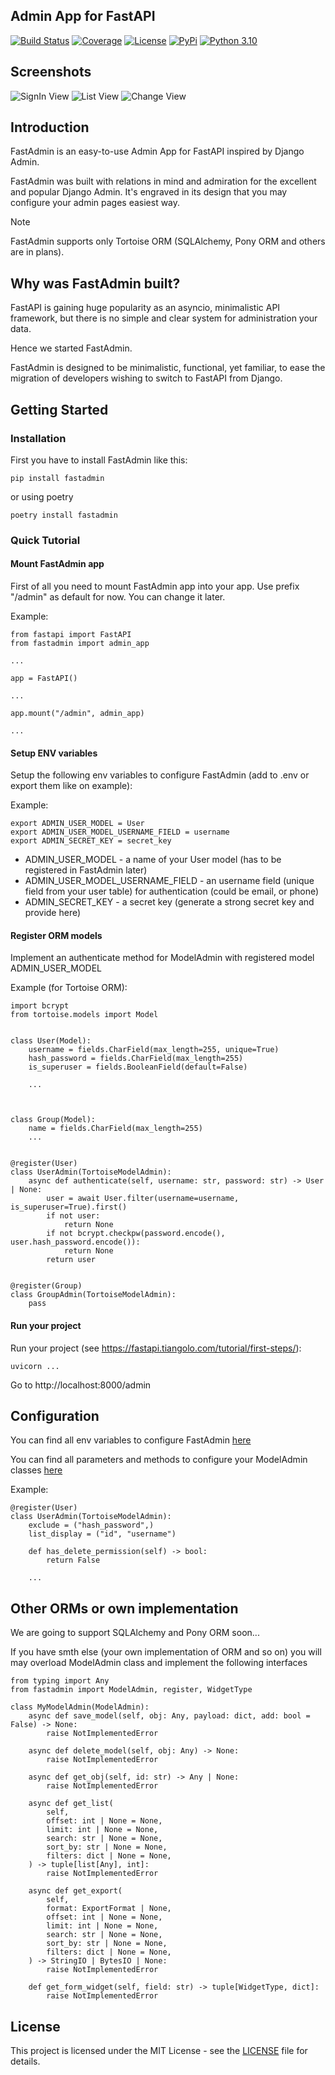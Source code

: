 ## Admin App for FastAPI

[![Build Status](https://github.com/vsdudakov/fastadmin/workflows/CI/badge.svg?branch=main)](https://github.com/vsdudakov/fastadmin/workflows/CI/badge.svg?branch=main)
[![Coverage](https://badgen.net/codecov/c/github/vsdudakov/fastadmin)](https://app.codecov.io/gh/vsdudakov/fastadmin)
[![License](https://img.shields.io/github/license/vsdudakov/fastadmin)](https://github.com/vsdudakov/fastadmin/blob/master/LICENSE)
[![PyPi](https://badgen.net/pypi/v/fastadmin)](https://pypi.org/project/fastadmin/)
[![Python 3.10](https://img.shields.io/badge/python-3.10-blue.svg)](https://www.python.org/downloads/release/python-3100/)

## Screenshots

![SignIn View](https://raw.githubusercontent.com/vsdudakov/fastadmin/main/docs/images/signin.png)
![List View](https://raw.githubusercontent.com/vsdudakov/fastadmin/main/docs/images/list.png)
![Change View](https://raw.githubusercontent.com/vsdudakov/fastadmin/main/docs/images/change.png)

## Introduction

FastAdmin is an easy-to-use Admin App for FastAPI inspired by Django Admin.

FastAdmin was built with relations in mind and admiration for the excellent and popular Django Admin. It's engraved in its design that you may configure your admin pages easiest way.

Note

FastAdmin supports only Tortoise ORM (SQLAlchemy, Pony ORM and others are in plans).

## Why was FastAdmin built?

FastAPI is gaining huge popularity as an asyncio, minimalistic API framework, but there is no simple and clear system for administration your data.

Hence we started FastAdmin.

FastAdmin is designed to be minimalistic, functional, yet familiar, to ease the migration of developers wishing to switch to FastAPI from Django.

## Getting Started

### Installation

First you have to install FastAdmin like this:

```
pip install fastadmin
```

or using poetry

```
poetry install fastadmin
```

### Quick Tutorial

#### Mount FastAdmin app

First of all you need to mount FastAdmin app into your app.
Use prefix "/admin" as default for now. You can change it later.

Example:

```
from fastapi import FastAPI
from fastadmin import admin_app

...

app = FastAPI()

...

app.mount("/admin", admin_app)

...
```

#### Setup ENV variables

Setup the following env variables to configure FastAdmin (add to .env or export them like on example):

Example:

```
export ADMIN_USER_MODEL = User
export ADMIN_USER_MODEL_USERNAME_FIELD = username
export ADMIN_SECRET_KEY = secret_key
```

- ADMIN_USER_MODEL - a name of your User model (has to be registered in FastAdmin later)
- ADMIN_USER_MODEL_USERNAME_FIELD - an username field (unique field from your user table) for authentication (could be email, or phone)
- ADMIN_SECRET_KEY - a secret key (generate a strong secret key and provide here)

#### Register ORM models

Implement an authenticate method for ModelAdmin with registered model ADMIN_USER_MODEL

Example (for Tortoise ORM):

```
import bcrypt
from tortoise.models import Model


class User(Model):
    username = fields.CharField(max_length=255, unique=True)
    hash_password = fields.CharField(max_length=255)
    is_superuser = fields.BooleanField(default=False)

    ...



class Group(Model):
    name = fields.CharField(max_length=255)
    ...


@register(User)
class UserAdmin(TortoiseModelAdmin):
    async def authenticate(self, username: str, password: str) -> User | None:
        user = await User.filter(username=username, is_superuser=True).first()
        if not user:
            return None
        if not bcrypt.checkpw(password.encode(), user.hash_password.encode()):
            return None
        return user


@register(Group)
class GroupAdmin(TortoiseModelAdmin):
    pass
```

#### Run your project

Run your project (see https://fastapi.tiangolo.com/tutorial/first-steps/):

```
uvicorn ...
```

Go to http://localhost:8000/admin

## Configuration

You can find all env variables to configure FastAdmin [here](https://github.com/vsdudakov/fastadmin/blob/main/fastadmin/settings.py)

You can find all parameters and methods to configure your ModelAdmin classes [here](https://github.com/vsdudakov/fastadmin/blob/main/fastadmin/models/base.py)

Example:

```
@register(User)
class UserAdmin(TortoiseModelAdmin):
    exclude = ("hash_password",)
    list_display = ("id", "username")

    def has_delete_permission(self) -> bool:
        return False

    ...
```

## Other ORMs or own implementation

We are going to support SQLAlchemy and Pony ORM soon...

If you have smth else (your own implementation of ORM and so on) you will may overload ModelAdmin class and implement the following interfaces

```
from typing import Any
from fastadmin import ModelAdmin, register, WidgetType

class MyModelAdmin(ModelAdmin):
    async def save_model(self, obj: Any, payload: dict, add: bool = False) -> None:
        raise NotImplementedError

    async def delete_model(self, obj: Any) -> None:
        raise NotImplementedError

    async def get_obj(self, id: str) -> Any | None:
        raise NotImplementedError

    async def get_list(
        self,
        offset: int | None = None,
        limit: int | None = None,
        search: str | None = None,
        sort_by: str | None = None,
        filters: dict | None = None,
    ) -> tuple[list[Any], int]:
        raise NotImplementedError

    async def get_export(
        self,
        format: ExportFormat | None,
        offset: int | None = None,
        limit: int | None = None,
        search: str | None = None,
        sort_by: str | None = None,
        filters: dict | None = None,
    ) -> StringIO | BytesIO | None:
        raise NotImplementedError

    def get_form_widget(self, field: str) -> tuple[WidgetType, dict]:
        raise NotImplementedError

```

## License

This project is licensed under the MIT License - see the [LICENSE](https://github.com/vsdudakov/fastadmin/blob/main/LICENSE) file for details.

